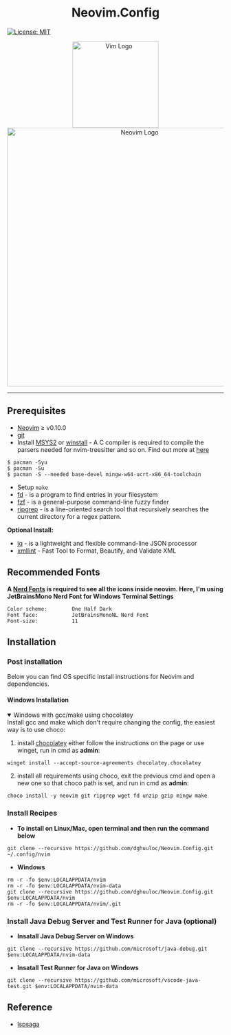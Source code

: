 # <div align="center">Neovim.Config</div>
[![License: MIT](https://img.shields.io/badge/License-MIT-yellow.svg)](https://opensource.org/licenses/MIT)
<p align="center">
  <img width="200" src="https://upload.wikimedia.org/wikipedia/commons/thumb/9/9f/Vimlogo.svg/1200px-Vimlogo.svg.png" alt="Vim Logo">
   <img width="600" src="https://upload.wikimedia.org/wikipedia/commons/thumb/4/4f/Neovim-logo.svg/1200px-Neovim-logo.svg.png" alt="Neovim Logo">
</p>

---
## Prerequisites
- [Neovim](https://github.com/neovim/neovim) ≥ v0.10.0
- [git](https://git-scm.com/)
- Install [MSYS2](https://www.msys2.org/) or [winstall](https://winstall.app/apps/MartinStorsjo.LLVM-MinGW.MSVCRT) - A C compiler is required to compile the parsers needed for nvim-treesitter and so on. Find out more at [here](https://github.com/nvim-treesitter/nvim-treesitter/wiki/Windows-support)
```shell
$ pacman -Syu
$ pacman -Su
$ pacman -S --needed base-devel mingw-w64-ucrt-x86_64-toolchain
```
- Setup `make`
- [fd](https://github.com/sharkdp/fd) - is a program to find entries in your filesystem
- [fzf](https://github.com/junegunn/fzf) - is a general-purpose command-line fuzzy finder
- [ripgrep](https://github.com/BurntSushi/ripgrep) - is a line-oriented search tool that recursively searches the current directory for a regex pattern.

__Optional Install:__
- [jq](https://jqlang.github.io/jq/download/) - is a lightweight and flexible command-line JSON processor
- [xmllint](https://gist.github.com/cbmeeks/8317048) - Fast Tool to Format, Beautify, and Validate XML

## Recommended Fonts
__A [Nerd Fonts](https://www.nerdfonts.com/font-downloads) is required to see all the icons inside neovim. Here, I'm using JetBrainsMono Nerd Font for Windows Terminal Settings__
```
Color scheme:        One Half Dark
Font face:           JetBrainsMonoNL Nerd Font
Font-size:           11
```
## Installation
### Post installation
Below you can find OS specific install instructions for Neovim and dependencies.
#### Windows Installation
<details open><summary>Windows with gcc/make using chocolatey</summary>
Install gcc and make which don't require changing the config, the easiest way is to use choco:

1. install [chocolatey](https://chocolatey.org/install)
either follow the instructions on the page or use winget,
run in cmd as **admin**:
```
winget install --accept-source-agreements chocolatey.chocolatey
```

2. install all requirements using choco, exit the previous cmd and
open a new one so that choco path is set, and run in cmd as **admin**:
```
choco install -y neovim git ripgrep wget fd unzip gzip mingw make
```
</details>

### Install Recipes
- __To install on Linux/Mac, open terminal and then run the command below__
```shell
git clone --recursive https://github.com/dghuuloc/Neovim.Config.git ~/.config/nvim
```
- __Windows__
```shell
rm -r -fo $env:LOCALAPPDATA/nvim
rm -r -fo $env:LOCALAPPDATA/nvim-data
git clone --recursive https://github.com/dghuuloc/Neovim.Config.git $env:LOCALAPPDATA/nvim
rm -r -fo $env:LOCALAPPDATA/nvim/.git
```
### __Install Java Debug Server and Test Runner for Java (optional)__
- __Insatall Java Debug Server on Windows__
```shell
git clone --recursive https://github.com/microsoft/java-debug.git $env:LOCALAPPDATA/nvim-data
```

- __Insatall Test Runner for Java on Windows__
```shell
git clone --recursive https://github.com/microsoft/vscode-java-test.git $env:LOCALAPPDATA/nvim-data
```

## Reference
- [lspsaga](https://nvimdev.github.io/lspsaga/)


